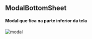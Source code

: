
<h2>ModalBottomSheet</h2>

<h4>Modal que fica na parte inferior da tela</h4>


![modal](https://user-images.githubusercontent.com/39046776/78842585-bed7d700-79d6-11ea-9b4c-553a4600727f.jpeg)

